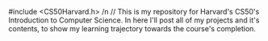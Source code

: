 #include <CS50Harvard.h> /n
// This is my repository for Harvard's CS50's Introduction to Computer Science. In here I'll post all of my projects and it's contents, to show my learning trajectory towards the course's completion. 
